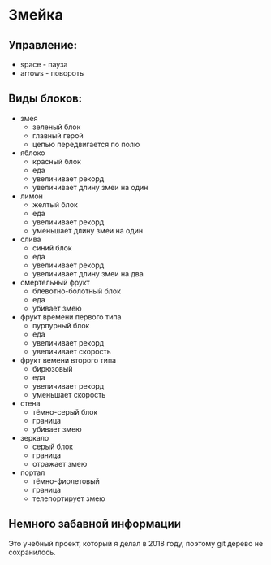 # Змейка

## Управление:
* space - пауза
* arrows - повороты

## Виды блоков:
* змея
    * зеленый блок
    * главный герой
    * цепью передвигается по полю
* яблоко
    * красный блок
    * еда
    * увеличивает рекорд
    * увеличивает длину змеи на один
* лимон
    * желтый блок
    * еда
    * увеличивает рекорд
    * уменьшает длину змеи на один
* слива
    * синий блок
    * еда
    * увеличивает рекорд
    * увеличивает длину змеи на два
* смертельный фрукт
    * блевотно-болотный блок
    * еда
    * убивает змею
* фрукт времени первого типа
    * пурпурный блок
    * еда
    * увеличивает рекорд
    * увеличивает скорость
* фрукт вемени второго типа
    * бирюзовый
    * еда
    * увеличивает рекорд
    * уменьшает скорость
* стена
    * тёмно-серый блок
    * граница
    * убивает змею
* зеркало
    * серый блок
    * граница
    * отражает змею
* портал
    * тёмно-фиолетовый
    * граница
    * телепортирует змею

## Немного забавной информации

Это учебный проект, который я делал в 2018 году, поэтому git дерево не сохранилось.
